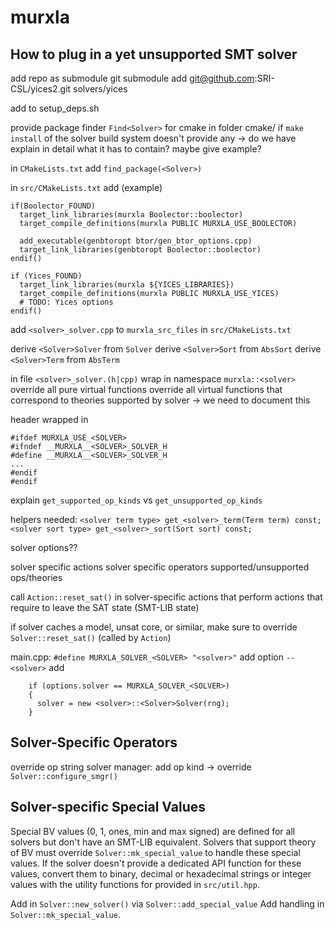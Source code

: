 # murxla

## How to plug in a yet unsupported SMT solver

add repo as submodule
git submodule add git@github.com:SRI-CSL/yices2.git solvers/yices

add to setup_deps.sh

provide package finder `Find<Solver>` for cmake in folder cmake/
if `make install` of the solver build system doesn't provide any
-> do we have explain in detail what it has to contain? maybe give example?

in `CMakeLists.txt` add
`find_package(<Solver>)`

in `src/CMakeLists.txt` add (example)
```
if(Boolector_FOUND)
  target_link_libraries(murxla Boolector::boolector)
  target_compile_definitions(murxla PUBLIC MURXLA_USE_BOOLECTOR)

  add_executable(genbtoropt btor/gen_btor_options.cpp)
  target_link_libraries(genbtoropt Boolector::boolector)
endif()

if (Yices_FOUND)
  target_link_libraries(murxla ${YICES_LIBRARIES})
  target_compile_definitions(murxla PUBLIC MURXLA_USE_YICES)
  # TODO: Yices options
endif()
```

add `<solver>_solver.cpp` to `murxla_src_files` in `src/CMakeLists.txt`

derive `<Solver>Solver` from `Solver`
derive `<Solver>Sort` from `AbsSort`
derive `<Solver>Term` from `AbsTerm`

in file `<solver>_solver.(h|cpp)`
wrap in namespace `murxla::<solver>`
override all pure virtual functions
override all virtual functions that correspond to theories supported by solver
-> we need to document this

header wrapped in
```
#ifdef MURXLA_USE_<SOLVER>
#ifndef __MURXLA__<SOLVER>_SOLVER_H
#define __MURXLA__<SOLVER>_SOLVER_H
...
#endif
#endif
```

explain
`get_supported_op_kinds` vs `get_unsupported_op_kinds`

helpers needed:
`<solver term type> get_<solver>_term(Term term) const;`
`<solver sort type> get_<solver>_sort(Sort sort) const;`


solver options??

solver specific actions
solver specific operators
supported/unsupported ops/theories

call `Action::reset_sat()` in solver-specific actions that perform
actions that require to leave the SAT state (SMT-LIB state)

if solver caches a model, unsat core, or similar, make sure to override
`Solver::reset_sat()` (called by `Action`)

main.cpp:
`#define MURXLA_SOLVER_<SOLVER> "<solver>"`
add option `--<solver>`
add
```
    if (options.solver == MURXLA_SOLVER_<SOLVER>)
    {
      solver = new <solver>::<Solver>Solver(rng);
    }
```

## Solver-Specific Operators
override op string
solver manager: add op kind
-> override `Solver::configure_smgr()`

## Solver-specific Special Values
Special BV values (0, 1, ones, min and max signed) are defined for all solvers
but don't have an SMT-LIB equivalent. Solvers that support theory of BV must
override `Solver::mk_special_value` to handle these special values.
If the solver doesn't provide a dedicated API function for these values,
convert them to binary, decimal or hexadecimal strings or integer values
with the utility functions for provided in `src/util.hpp`.

Add in `Solver::new_solver()` via `Solver::add_special_value`
Add handling in `Solver::mk_special_value`.

